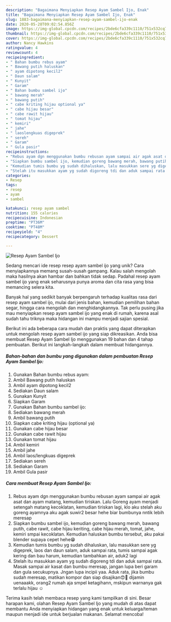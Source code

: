 ```yaml
---
description: "Bagaimana Menyiapkan Resep Ayam Sambel Ijo, Enak"
title: "Bagaimana Menyiapkan Resep Ayam Sambel Ijo, Enak"
slug: 1883-bagaimana-menyiapkan-resep-ayam-sambel-ijo-enak
date: 2020-05-28T09:02:54.856Z
image: https://img-global.cpcdn.com/recipes/2bde6cfa339c1110/751x532cq70/resep-ayam-sambel-ijo-foto-resep-utama.jpg
thumbnail: https://img-global.cpcdn.com/recipes/2bde6cfa339c1110/751x532cq70/resep-ayam-sambel-ijo-foto-resep-utama.jpg
cover: https://img-global.cpcdn.com/recipes/2bde6cfa339c1110/751x532cq70/resep-ayam-sambel-ijo-foto-resep-utama.jpg
author: Nancy Hawkins
ratingvalue: 4
reviewcount: 4
recipeingredient:
- " Bahan bumbu rebus ayam"
- " Bawang putih haluskan"
- " ayam dipotong kecil2"
- " Daun salam"
- " Kunyit"
- " Garam"
- " Bahan bumbu sambel ijo"
- " bawang merah"
- " bawang putih"
- " cabe kriting hijau optional ya"
- " cabe hijau besar"
- " cabe rawit hijau"
- " tomat hijau"
- " kemiri"
- " jahe"
- " laoslengkuas digeprek"
- " sereh"
- " Garam"
- " Gula pasir"
recipeinstructions:
- "Rebus ayam dgn menggunakan bumbu rebusan ayam sampai air agak asat dan ayam matang, kemudian tiriskan. Lalu Goreng ayam menjadi setengah matang kecoklatan, kemudian tiriskan lagi, klo aku stelah aku goreng ayamnya aku agak suwir2 besar hehe biar bumbunya nntik lebih meresap"
- "Siapkan bumbu sambel ijo, kemudian goreng bawang merah, bawang putih, cabe rawit, cabe hijau keriting, cabe hijau merah, tomat, jahe, kemiri smpai kecoklatan. Kemudian haluskan bumbu tersebut, aku pakai blender supaya cepet hehe😁"
- "Kemudian tumis bumbu yg sudah dihaluskan, lalu masukkan sere yg digeprek, laos dan daun salam, aduk sampai rata, tumis sampai agak kering dan bau harum, kemudian tambahkan air, aduk2 lagi"
- "Stelah itu masukkan ayam yg sudah digoreng tdi dan aduk sampai rata. Masak sampai air kasat dan bumbu meresap, jangan lupa beri garam dan gula secukupnya. Jngan lupa incipii yaa. Aduk rata, jika bumbu sudah meresap, matikan kompor dan siap disajikan😍💋 dijamin uenaaakk, orang2 rumah aja smpel ketagihann, mskipun warnanya gak terlalu hijau ☺"
categories:
- Resep
tags:
- resep
- ayam
- sambel

katakunci: resep ayam sambel 
nutrition: 155 calories
recipecuisine: Indonesian
preptime: "PT36M"
cooktime: "PT48M"
recipeyield: "4"
recipecategory: Dessert

---
```



![Resep Ayam Sambel Ijo](https://img-global.cpcdn.com/recipes/2bde6cfa339c1110/751x532cq70/resep-ayam-sambel-ijo-foto-resep-utama.jpg)

Sedang mencari ide resep resep ayam sambel ijo yang unik? Cara menyiapkannya memang susah-susah gampang. Kalau salah mengolah maka hasilnya akan hambar dan bahkan tidak sedap. Padahal resep ayam sambel ijo yang enak seharusnya punya aroma dan cita rasa yang bisa memancing selera kita.

Banyak hal yang sedikit banyak berpengaruh terhadap kualitas rasa dari resep ayam sambel ijo, mulai dari jenis bahan, kemudian pemilihan bahan segar, hingga cara mengolah dan menghidangkannya. Tak perlu pusing jika mau menyiapkan resep ayam sambel ijo yang enak di rumah, karena asal sudah tahu triknya maka hidangan ini mampu menjadi sajian spesial.




Berikut ini ada beberapa cara mudah dan praktis yang dapat diterapkan untuk mengolah resep ayam sambel ijo yang siap dikreasikan. Anda bisa membuat Resep Ayam Sambel Ijo menggunakan 19 bahan dan 4 tahap pembuatan. Berikut ini langkah-langkah dalam membuat hidangannya.

<!--inarticleads1-->

##### Bahan-bahan dan bumbu yang digunakan dalam pembuatan Resep Ayam Sambel Ijo:

1. Gunakan  Bahan bumbu rebus ayam:
1. Ambil  Bawang putih haluskan
1. Ambil  ayam dipotong kecil2
1. Sediakan  Daun salam
1. Gunakan  Kunyit
1. Siapkan  Garam
1. Gunakan  Bahan bumbu sambel ijo:
1. Sediakan  bawang merah
1. Ambil  bawang putih
1. Siapkan  cabe kriting hijau (optional ya)
1. Gunakan  cabe hijau besar
1. Gunakan  cabe rawit hijau
1. Gunakan  tomat hijau
1. Ambil  kemiri
1. Ambil  jahe
1. Ambil  laos/lengkuas digeprek
1. Sediakan  sereh
1. Sediakan  Garam
1. Ambil  Gula pasir




<!--inarticleads2-->

##### Cara membuat Resep Ayam Sambel Ijo:

1. Rebus ayam dgn menggunakan bumbu rebusan ayam sampai air agak asat dan ayam matang, kemudian tiriskan. Lalu Goreng ayam menjadi setengah matang kecoklatan, kemudian tiriskan lagi, klo aku stelah aku goreng ayamnya aku agak suwir2 besar hehe biar bumbunya nntik lebih meresap
1. Siapkan bumbu sambel ijo, kemudian goreng bawang merah, bawang putih, cabe rawit, cabe hijau keriting, cabe hijau merah, tomat, jahe, kemiri smpai kecoklatan. Kemudian haluskan bumbu tersebut, aku pakai blender supaya cepet hehe😁
1. Kemudian tumis bumbu yg sudah dihaluskan, lalu masukkan sere yg digeprek, laos dan daun salam, aduk sampai rata, tumis sampai agak kering dan bau harum, kemudian tambahkan air, aduk2 lagi
1. Stelah itu masukkan ayam yg sudah digoreng tdi dan aduk sampai rata. Masak sampai air kasat dan bumbu meresap, jangan lupa beri garam dan gula secukupnya. Jngan lupa incipii yaa. Aduk rata, jika bumbu sudah meresap, matikan kompor dan siap disajikan😍💋 dijamin uenaaakk, orang2 rumah aja smpel ketagihann, mskipun warnanya gak terlalu hijau ☺




Terima kasih telah membaca resep yang kami tampilkan di sini. Besar harapan kami, olahan Resep Ayam Sambel Ijo yang mudah di atas dapat membantu Anda menyiapkan hidangan yang enak untuk keluarga/teman maupun menjadi ide untuk berjualan makanan. Selamat mencoba!
